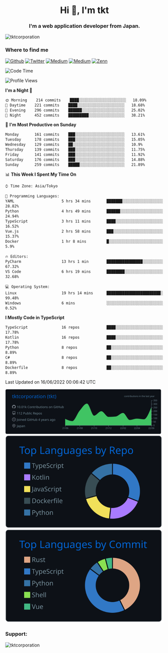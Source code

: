 <h1 align="center">Hi 👋, I'm tkt</h1>
<h3 align="center">I'm a web application developer from Japan.</h3>

<p align="left"> <img src="https://komarev.com/ghpvc/?username=tktcorporation&label=Profile%20views&color=0e75b6&style=flat" alt="tktcorporation" /> </p>

<h3>Where to find me</h3>
<p>
<a href="https://github.com/tktcorporation" target="_blank"><img alt="Github" src="https://img.shields.io/badge/GitHub-%2312100E.svg?&style=for-the-badge&logo=Github&logoColor=white" /></a>
<a href="https://twitter.com/tktcorporation" target="_blank"><img alt="Twitter" src="https://img.shields.io/badge/twitter-%231DA1F2.svg?&style=for-the-badge&logo=twitter&logoColor=white" /></a>
<a href="https://www.linkedin.com/in/tktcorporation" target="_blank"><img alt="Medium" src="https://img.shields.io/badge/linkdin-0a66c2.svg?&style=for-the-badge&logo=linkedin&logoColor=white" /></a>
<a href="https://qiita.com/tktcorporation" target="_blank"><img alt="Medium" src="https://img.shields.io/badge/qiita-55C500.svg?&style=for-the-badge&logo=qiita&logoColor=white" /></a>
<a href="https://zenn.dev/tktcorporation" target="_blank"><img alt="Zenn" src="https://img.shields.io/badge/Zenn-3EA8FF.svg?&style=for-the-badge&logo=Zenn&logoColor=white" /></a>
</p>
  
<!--START_SECTION:waka-->
![Code Time](http://img.shields.io/badge/Code%20Time-0%20secs-blue)

![Profile Views](http://img.shields.io/badge/Profile%20Views-3-blue)

**I'm a Night 🦉** 

```text
🌞 Morning    214 commits    ████░░░░░░░░░░░░░░░░░░░░░   18.09% 
🌆 Daytime    221 commits    ████░░░░░░░░░░░░░░░░░░░░░   18.68% 
🌃 Evening    296 commits    ██████░░░░░░░░░░░░░░░░░░░   25.02% 
🌙 Night      452 commits    █████████░░░░░░░░░░░░░░░░   38.21%

```
📅 **I'm Most Productive on Sunday** 

```text
Monday       161 commits    ███░░░░░░░░░░░░░░░░░░░░░░   13.61% 
Tuesday      178 commits    ███░░░░░░░░░░░░░░░░░░░░░░   15.05% 
Wednesday    129 commits    ██░░░░░░░░░░░░░░░░░░░░░░░   10.9% 
Thursday     139 commits    ███░░░░░░░░░░░░░░░░░░░░░░   11.75% 
Friday       141 commits    ███░░░░░░░░░░░░░░░░░░░░░░   11.92% 
Saturday     176 commits    ███░░░░░░░░░░░░░░░░░░░░░░   14.88% 
Sunday       259 commits    █████░░░░░░░░░░░░░░░░░░░░   21.89%

```


📊 **This Week I Spent My Time On** 

```text
⌚︎ Time Zone: Asia/Tokyo

💬 Programming Languages: 
YAML                     5 hrs 34 mins       ███████░░░░░░░░░░░░░░░░░░   28.82% 
Python                   4 hrs 49 mins       ██████░░░░░░░░░░░░░░░░░░░   24.94% 
TypeScript               3 hrs 11 mins       ████░░░░░░░░░░░░░░░░░░░░░   16.52% 
Vue.js                   2 hrs 58 mins       ███░░░░░░░░░░░░░░░░░░░░░░   15.37% 
Docker                   1 hr 8 mins         █░░░░░░░░░░░░░░░░░░░░░░░░   5.9%

🔥 Editors: 
PyCharm                  13 hrs 1 min        ████████████████░░░░░░░░░   67.32% 
VS Code                  6 hrs 19 mins       ████████░░░░░░░░░░░░░░░░░   32.68%

💻 Operating System: 
Linux                    19 hrs 14 mins      ████████████████████████░   99.48% 
Windows                  6 mins              ░░░░░░░░░░░░░░░░░░░░░░░░░   0.52%

```

**I Mostly Code in TypeScript** 

```text
TypeScript               16 repos            ████░░░░░░░░░░░░░░░░░░░░░   17.78% 
Kotlin                   16 repos            ████░░░░░░░░░░░░░░░░░░░░░   17.78% 
Python                   8 repos             ██░░░░░░░░░░░░░░░░░░░░░░░   8.89% 
C#                       8 repos             ██░░░░░░░░░░░░░░░░░░░░░░░   8.89% 
Dockerfile               8 repos             ██░░░░░░░░░░░░░░░░░░░░░░░   8.89%

```



 Last Updated on 16/06/2022 00:06:42 UTC
<!--END_SECTION:waka-->

[![](https://raw.githubusercontent.com/tktcorporation/tktcorporation/master/profile-summary-card-output/github_dark/0-profile-details.svg)](https://github.com/vn7n24fzkq/github-profile-summary-cards)
[![](https://raw.githubusercontent.com/tktcorporation/tktcorporation/master/profile-summary-card-output/github_dark/1-repos-per-language.svg)](https://github.com/vn7n24fzkq/github-profile-summary-cards) [![](https://raw.githubusercontent.com/tktcorporation/tktcorporation/master/profile-summary-card-output/github_dark/2-most-commit-language.svg)](https://github.com/vn7n24fzkq/github-profile-summary-cards)

<h3 align="left">Support:</h3>
<p><a href="https://www.buymeacoffee.com/tktcorporation"> <img align="left" src="https://cdn.buymeacoffee.com/buttons/v2/default-yellow.png" height="50" width="210" alt="tktcorporation" /></a></p><br><br>
